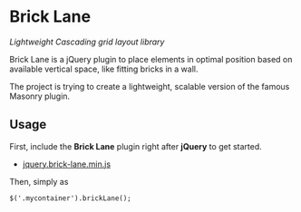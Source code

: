 # Brick Lane

_Lightweight Cascading grid layout library_

Brick Lane is a jQuery plugin to place elements in optimal position based on available vertical space, like fitting bricks in a wall.

The project is trying to create a lightweight, scalable version of the famous Masonry plugin.

## Usage

First, include the **Brick Lane** plugin right after **jQuery** to get started.

+ [jquery.brick-lane.min.js](src/jquery.brick-lane.min.js)

Then, simply as

    $('.mycontainer').brickLane();